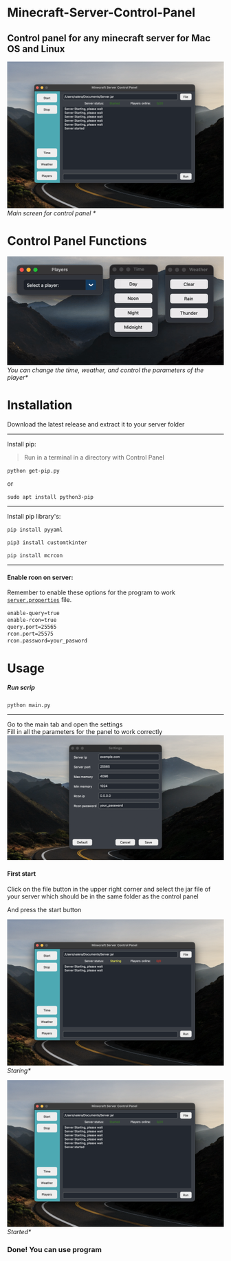 # Minecraft-Server-Control-Panel
Control panel for any minecraft server for Mac OS and Linux
---
![](documentation_images/started_screen.png)<br />
_Main screen for control panel *_

# Control Panel Functions
![](documentation_images/functions.gif)<br />
_You can change the time, weather, and control the parameters of the player*_

# Installation

Download the latest release and extract it to your server folder

---
Install pip:
>Run in a terminal in a directory with Control Panel 
```
python get-pip.py
```
or
```
sudo apt install python3-pip
```
---
Install pip library's:
```
pip install pyyaml
```
```
pip3 install customtkinter
```
```
pip install mcrcon
```
---
#### Enable rcon on server:
Remember to enable these options for the program to work [```server.properties```](https://minecraft.gamepedia.com/Server.properties) file.
```
enable-query=true
enable-rcon=true
query.port=25565
rcon.port=25575
rcon.password=your_pasword
```
# Usage
##### Run scrip
```
python main.py 
```
---
Go to the main tab and open the settings<br />
Fill in all the parameters for the panel to work correctly<br />
![](documentation_images/settings.png)

#### First start

Click on the file button in the upper right corner and select the jar file of your server which should be in the same folder as the control panel<br />

And press the start button

![](documentation_images/starting_screen.png)<br />
_Staring*_

![](documentation_images/started_screen.png)<br />
_Started*_

### Done! You can use program 


